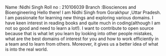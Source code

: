 Name :Nidhi Singh
Roll no : 210106039
Branch :Biosciences and Bioengineering
Hello there!
I am Nidhi Singh from Gorakhpur ,Uttar Pradesh. I am passionate for learning new things and exploring
various domains. I have keen interest in reading books and quite much in coding(although I am not
so good and need to learn a lot!).
I want to contribute to open source because that is what let you learn by looking into other people mistakes, what are the best domains of interest for you and how to work efficiently in a team and to learn from others. Moreover, it gives us a better idea of what is into the real world. 